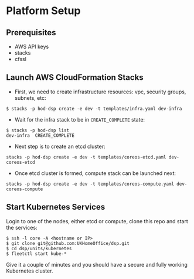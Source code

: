 # Platform Setup

## Prerequisites

- AWS API keys
- stacks
- cfssl

## Launch AWS CloudFormation Stacks

* First, we need to create infrastructure resources: vpc, security groups,
  subnets, etc:

```
$ stacks -p hod-dsp create -e dev -t templates/infra.yaml dev-infra
```

* Wait for the infra stack to be in `CREATE_COMPLETE` state:

```
$ stacks -p hod-dsp list
dev-infra  CREATE_COMPLETE
```

* Next step is to create an etcd cluster:

```
stacks -p hod-dsp create -e dev -t templates/coreos-etcd.yaml dev-coreos-etcd
```

* Once etcd cluster is formed, compute stack can be launched next:

```
stacks -p hod-dsp create -e dev -t templates/coreos-compute.yaml dev-coreos-compute
```

## Start Kubernetes Services

Login to one of the nodes, either etcd or compute, clone this repo and start the services:

```
$ ssh -l core -A <hostname or IP>
$ git clone git@github.com:UKHomeOffice/dsp.git
$ cd dsp/units/kubernetes
$ fleetctl start kube-*
```

Give it a couple of minutes and you should have a secure and fully working
Kubernetes cluster.

